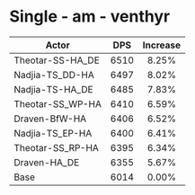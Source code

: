 # Single - am - venthyr
| Actor | DPS | Increase |
|---|:---:|:---:|
|Theotar-SS-HA_DE|6510|8.25%|
|Nadjia-TS_DD-HA|6497|8.02%|
|Nadjia-TS-HA_DE|6485|7.83%|
|Theotar-SS_WP-HA|6410|6.59%|
|Draven-BfW-HA|6406|6.52%|
|Nadjia-TS_EP-HA|6400|6.41%|
|Theotar-SS_RP-HA|6395|6.34%|
|Draven-HA_DE|6355|5.67%|
|Base|6014|0.00%|
